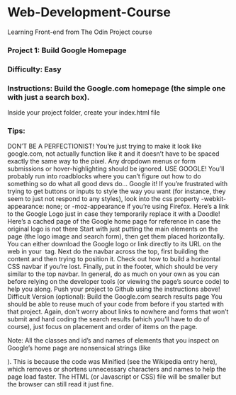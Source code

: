 # Web-Development-Course
Learning Front-end from The Odin Project course

### Project 1: Build Google Homepage
### Difficulty: Easy 
### Instructions: Build the Google.com homepage (the simple one with just a search box).

Inside your project folder, create your index.html file

### Tips:
DON’T BE A PERFECTIONIST! You’re just trying to make it look like google.com, not actually function like it and it doesn’t have to be spaced exactly the same way to the pixel. Any dropdown menus or form submissions or hover-highlighting should be ignored.
USE GOOGLE! You’ll probably run into roadblocks where you can’t figure out how to do something so do what all good devs do… Google it!
If you’re frustrated with trying to get buttons or inputs to style the way you want (for instance, they seem to just not respond to any styles), look into the css property -webkit-appearance: none; or -moz-appearance if you’re using Firefox.
Here’s a link to the Google Logo just in case they temporarily replace it with a Doodle!
Here’s a cached page of the Google home page for reference in case the original logo is not there
Start with just putting the main elements on the page (the logo image and search form), then get them placed horizontally. You can either download the Google logo or link directly to its URL on the web in your <img> tag.
Next do the navbar across the top, first building the content and then trying to position it. Check out how to build a horizontal CSS navbar if you’re lost.
Finally, put in the footer, which should be very similar to the top navbar.
In general, do as much on your own as you can before relying on the developer tools (or viewing the page’s source code) to help you along.
Push your project to Github using the instructions above!
Difficult Version (optional): Build the Google.com search results page
You should be able to reuse much of your code from before if you started with that project. Again, don’t worry about links to nowhere and forms that won’t submit and hard coding the search results (which you’ll have to do of course), just focus on placement and order of items on the page.

Note: All the classes and id’s and names of elements that you inspect on Google’s home page are nonsensical strings (like <div class='srg'>). This is because the code was Minified (see the Wikipedia entry here), which removes or shortens unnecessary characters and names to help the page load faster. The HTML (or Javascript or CSS) file will be smaller but the browser can still read it just fine.
